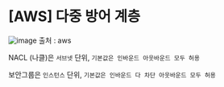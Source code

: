 # [AWS] 다중 방어 계층

![image](https://user-images.githubusercontent.com/40623433/219717936-778166ed-8b00-4434-b14a-5a47f87f8a89.png)
출처 : aws

NACL (나클)은 `서브넷` 단위, `기본값은 인바운드 아웃바운드 모두 허용`

보안그룹은 `인스턴스` 단위, `기본값은 인바운드 다 차단 아웃바운드 모두 허용`
